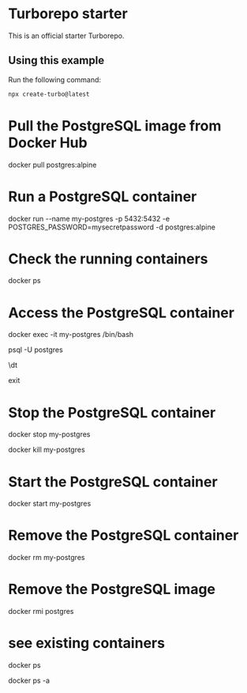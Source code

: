 # Turborepo starter

This is an official starter Turborepo.

## Using this example

Run the following command:

```sh
npx create-turbo@latest
```

# Pull the PostgreSQL image from Docker Hub

docker pull postgres:alpine

# Run a PostgreSQL container

docker run --name my-postgres -p 5432:5432 -e POSTGRES_PASSWORD=mysecretpassword -d postgres:alpine

# Check the running containers

docker ps

# Access the PostgreSQL container

docker exec -it my-postgres /bin/bash

psql -U postgres

\dt

exit

# Stop the PostgreSQL container

docker stop my-postgres

docker kill my-postgres

# Start the PostgreSQL container

docker start my-postgres

# Remove the PostgreSQL container

docker rm my-postgres

# Remove the PostgreSQL image

docker rmi postgres

# see existing containers

docker ps

docker ps -a
